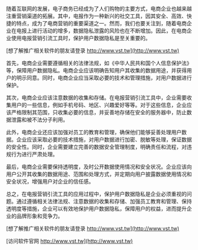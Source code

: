 随着互联网的发展，电子商务已经成为了人们购物的主要方式，电商企业也越来越注重营销渠道的拓展。其中，电报作为一种新兴的社交工具，因其安全、高效、快捷的特点，成为了电商营销的重要渠道之一。然而，我们也要关注到，随着电商企业在电报上进行活动的增多，数据隐私泄露的风险也在不断增加。因此，在电商企业使用电报营销引流工具时，保护用户数据隐私是至关重要的。

[想了解推广相关软件的朋友请登录 http://www.vst.tw](http://www.vst.tw)

首先，电商企业需要遵循相关的法律法规，如《中华人民共和国个人信息保护法》等，保障用户数据隐私。电商企业应该明确告知用户其收集的数据用途，并获得用户的明示同意。同时，电商企业应当采取必要的技术和管理措施，对用户数据进行保护。

其次，电商企业应该注意数据的收集和存储。在电报营销引流工具中，企业需要收集用户的一些信息，例如手机号码、地区、兴趣爱好等等。对于这些信息，企业应该严格限制其范围，只收集必要的信息，并妥善地存储在安全的服务器中，防止数据泄露和被不法分子利用。

此外，电商企业还应该加强对员工的教育和管理，确保他们能够妥善处理用户数据。企业应该采取必要的技术措施，对用户数据进行加密、脱敏等处理，保证数据的安全性。同时，企业需要建立完善的数据安全管理制度，明确责任和流程，对违规行为进行严肃处理。

最后，电商企业需要保持透明度，及时公开数据使用情况和安全状况。企业应该向用户公开其收集的数据用途、范围和处理方式，并定期向用户披露数据使用情况和安全状况，增强用户对企业的信任感。

总之，在电报营销引流工具的应用过程中，保护用户数据隐私是企业必须重视的问题。通过遵循相关法律法规、注意数据的收集和存储、加强员工教育和管理、保持透明度等措施，企业可以有效地保护用户数据隐私，保障用户的权益，进而提升企业的品牌形象和竞争力。

[想了解推广相关软件的朋友请登录 http://www.vst.tw](http://www.vst.tw)


[访问软件官网 http://www.vst.tw](http://www.vst.tw)
